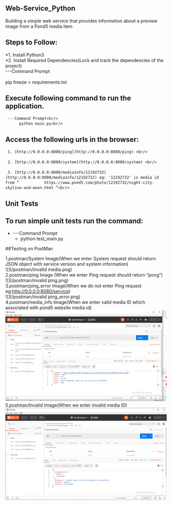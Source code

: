 ## Web-Service_Python
 Building a simple web service that provides information about a preview image from a Pond5 media item <br/>

## Steps to Follow:<br/>
 *1. Install Python3<br/>
 *2. Install Required Dependencies(Lock and track the dependencies of the project)<br/>
---Command Prompt<br/><br/>
     pip freeze > requirements.txt<br/>

## Execute following command to run the application.<br/>
     ---Command Prompt<br/>
          python main.py<br/>
     

## Access the following urls in the browser:<br/>
  
     1. [http://0.0.0.0:8080/ping](http://0.0.0.0:8080/ping) <br/>

     2. [http://0.0.0.0:8080/system](http://0.0.0.0:8080/system) <br/>
 
     3. [http://0.0.0.0:8080/mediainfo/12192732](http://0.0.0.0:8080/mediainfo/12192732) eg: '12192732' is media id  from “           https://www.pond5.com/photo/12192732/night-city-skyline-and-moon.html ”<br/>

## Unit Tests <br/>

## To run simple unit tests run the command: <br/>
* ---Command Prompt <br/>
  * python test_main.py <br/>

##Testing on PostMan <br/>


1.postman/System Image(When we enter System request should return JSON object with service version and system information)<br/>
![](/postman/invalid media.png)<br/>
2.postman/ping Image (When we enter Ping request should return “pong”)<br/>
![](/postman/invalid ping.png)<br/>
3.postman/ping_error Image(When we do not enter Ping request eg:http://0.0.0.0:8080/service)<br/>
![](/postman/invalid ping_error.png)<br/>
4.postman/media_info Image(When we enter valid media ID which associated with   pond5 website media id)<br/>
![](/postman/media_info.png)<br/>
5.postman/Invalid Image(When we enter invalid media ID)<br/>
![](/postman/system.png)<br/>
